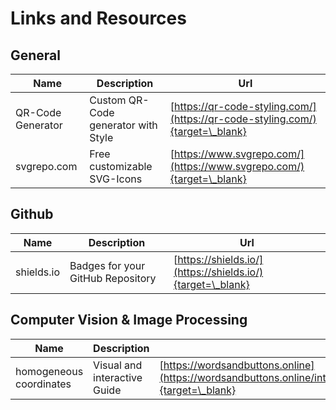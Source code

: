 # Links and Resources

## General

| Name              | Description                         | Url                                                                          |
| ----------------- | ----------------------------------- | ---------------------------------------------------------------------------- |
| QR-Code Generator | Custom QR-Code generator with Style | [https://qr-code-styling.com/](https://qr-code-styling.com/){target=\_blank} |
| svgrepo.com       | Free customizable SVG-Icons         | [https://www.svgrepo.com/](https://www.svgrepo.com/){target=\_blank}         |

## Github

| Name       | Description                       | Url                                                        |
| ---------- | --------------------------------- | ---------------------------------------------------------- |
| shields.io | Badges for your GitHub Repository | [https://shields.io/](https://shields.io/){target=\_blank} |

## Computer Vision & Image Processing

| Name                    | Description                  | Url                                                                                                                                |
| ----------------------- | ---------------------------- | ---------------------------------------------------------------------------------------------------------------------------------- |
| homogeneous coordinates | Visual and interactive Guide | [https://wordsandbuttons.online](https://wordsandbuttons.online/interactive_guide_to_homogeneous_coordinates.html){target=\_blank} |
